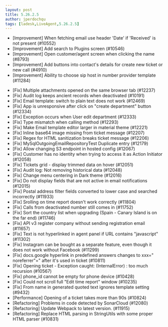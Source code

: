 ```yaml
---
layout: post
title: 5.26.2.5
author: jperdochqu
tags: [ladesk,LiveAgent,5.26.2.5]
---
```


- [Improvement] When fetching email use header 'Date' if 'Received' is not present (#10552)
- [Improvement] Add search to Plugins screen (#10546)
- [Improvement] Open customer/agent screen when clicking the name (#8793)
- [Improvement] Add buttons into contact's details for create new ticket or new call (#4910)
- [Improvement] Ability to choose sip host in number provider template (#11284)

<!--more-->

- [Fix] Multiple attachments opened on the same browser tab (#12237)
- [Fix] Audit log keeps ancient records when deactivated (#10191)
- [Fix] Email template: switch to plain text does not work (#12469)
- [Fix] App is unresponsive after click on "create department" button (#12334)
- [Fix] Exception occurs when User edit department (#12333)
- [Fix] Type mismatch when calling method (#12293)
- [Fix] Make Email template editor larger in material theme (#12221)
- [Fix] Inline base64 image missing from ticket message (#12207)
- [Fix] Regex for HTML sanitization breaks ticket message (#12206)
- [Fix] MySqlOutgoingEmailRepositoryTest Duplicate entry (#12179)
- [Fix] Allow changing S3 endpoint in hosted config (#12067)
- [Fix] Customer has no identity when trying to access it as Action Initiator (#12058)
- [Fix] Tickets grid - display trimmed data on hover (#12051)
- [Fix] Audit log: Not removing historical data (#12048)
- [Fix] Change menu centering in Dark theme (#12016)
- [Fix] Do not display fields that are not active in email notifications (#12015)
- [Fix] Postal address filter fields converted to lower case and searched incorrectly (#11933)
- [Fix] Srolling on time report doesn't work correctly (#11804)
- [Fix] Calls from deactivated number still comes in (#11752)
- [Fix] Sort the country list when upgrading (Spain - Canary Island is on the far end) (#11746)
- [Fix] API v3 register company without sending registration email (#11657)
- [Fix] Text is not hyperlinked in agent panel if URL contains "javascript" (#11302)
- [Fix] Instagram can be bought as a separate feature, even though it does not work without Facebook (#11299)
- [Fix] docs.google hyperlink in predefined answers changes to xxx=" noreferrer"=" after it's used in ticket (#10811)
- [Fix] Opening ticket - Exception caught: (InternalError) : too much recursion (#10567)
- [Fix] phone_id cannot be empty for phone device (#10428)
- [Fix] Could not scroll full "Edit time report" window (#10235)
- [Fix] From name in generated quoted text ignores template setting (#9432)
- [Performance] Opening of a ticket takes more than 90s (#10824)
- [Refactoring] Problems in code detected by SonarCloud (#12080)
- [Refactoring] Update Webpack to latest version. (#11915)
- [Refactoring] Replace HTML parsing in StringUtils with some proper HTML parser (#10831)


